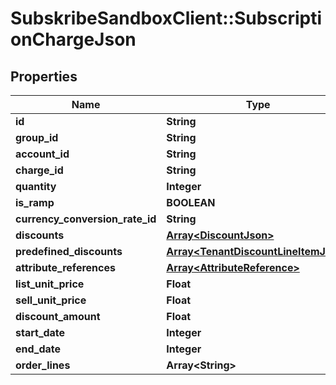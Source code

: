 # SubskribeSandboxClient::SubscriptionChargeJson

## Properties
Name | Type | Description | Notes
------------ | ------------- | ------------- | -------------
**id** | **String** |  | [optional] 
**group_id** | **String** |  | [optional] 
**account_id** | **String** |  | 
**charge_id** | **String** |  | 
**quantity** | **Integer** |  | 
**is_ramp** | **BOOLEAN** |  | 
**currency_conversion_rate_id** | **String** |  | [optional] 
**discounts** | [**Array&lt;DiscountJson&gt;**](DiscountJson.md) |  | [optional] 
**predefined_discounts** | [**Array&lt;TenantDiscountLineItemJson&gt;**](TenantDiscountLineItemJson.md) |  | [optional] 
**attribute_references** | [**Array&lt;AttributeReference&gt;**](AttributeReference.md) |  | [optional] 
**list_unit_price** | **Float** |  | [optional] 
**sell_unit_price** | **Float** |  | [optional] 
**discount_amount** | **Float** |  | [optional] 
**start_date** | **Integer** |  | 
**end_date** | **Integer** |  | 
**order_lines** | **Array&lt;String&gt;** |  | 


